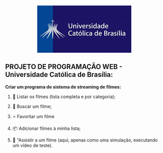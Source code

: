 <p align="center">
  <img src="assets/logo_ucb.jpg" alt="Universidade Católica de Brasília">
</p>

## PROJETO DE PROGRAMAÇÃO WEB - Universidade Católica de Brasília:

**Criar um programa de sistema de streaming de filmes:**

1. 🤖 Listar os filmes (lista completa e por categoria);

2. 🔭 Buscar um filme;

3. ⭐ Favoritar um filme

4. 📦 Adicionar filmes à minha lista;

5. 🎥 "Assistir a um filme (aqui, apenas como uma simulação, executando um vídeo de teste).


